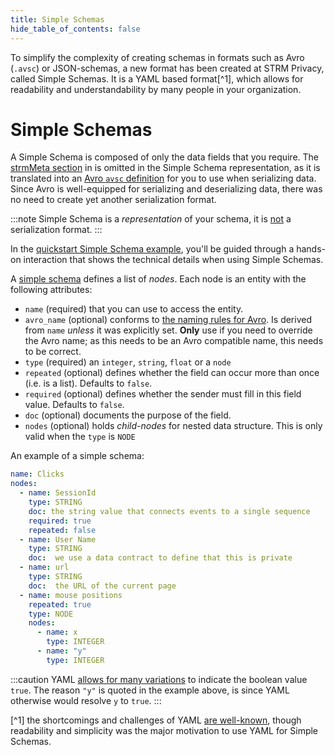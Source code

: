 ```yaml
---
title: Simple Schemas
hide_table_of_contents: false
---
```


To simplify the complexity of creating schemas in formats such as Avro (`.avsc`) or JSON-schemas, a new format has been
created at STRM Privacy, called Simple Schemas. It is a YAML based format[^1], which allows for readability and
understandability by many people in your organization.

# Simple Schemas

A Simple Schema is composed of only the data fields that you require.
The [strmMeta section](docs/02-concepts/02-data-contracts/02-strm-meta.md) in
is omitted in the Simple Schema representation, as it is translated into an
[Avro `avsc` definition](https://avro.apache.org/docs/current/spec.html#schemas) for you to use when serializing data.
Since Avro is well-equipped for serializing and deserializing data, there was no need to create yet another
serialization format.

:::note
Simple Schema is a _representation_ of your schema, it is <u>not</u> a serialization format.
:::

In the [quickstart Simple Schema example](docs/03-quickstart/03-data-contracts/01-simple-schema.md), you'll be guided
through a hands-on
interaction that shows the technical details when using Simple Schemas.

A [simple schema](https://github.com/strmprivacy/api-definitions/blob/master/protos/strmprivacy/api/entities/v1/entities_v1.proto#L436)
defines a list of *nodes*. Each node is an entity with the following attributes:

- `name` (required) that you can use to access the entity.
- `avro_name` (optional) conforms to [the naming rules for Avro](https://avro.apache.org/docs/current/spec.html#names).
  Is derived from `name` *unless* it was explicitly set. **Only** use if you need to override the Avro name; as this needs
  to be an Avro compatible name, this needs to be correct.
- `type` (required) an `integer`, `string`, `float` or a `node`
- `repeated` (optional) defines whether the field can
  occur more than once (i.e. is a list). Defaults to `false`.
- `required` (optional) defines whether the sender must
  fill in this field value. Defaults to `false`.
- `doc` (optional) documents the purpose of the field.
- `nodes` (optional) holds *child-nodes* for nested data structure.
  This is only valid when the `type` is `NODE`

An example of a simple schema:

```yaml showLineNumbers
name: Clicks
nodes:
  - name: SessionId
    type: STRING
    doc: the string value that connects events to a single sequence
    required: true
    repeated: false
  - name: User Name
    type: STRING
    doc:  we use a data contract to define that this is private
  - name: url
    type: STRING
    doc:  the URL of the current page
  - name: mouse positions
    repeated: true
    type: NODE
    nodes:
      - name: x
        type: INTEGER
      - name: "y"
        type: INTEGER
```

:::caution
YAML [allows for many variations](https://yaml.org/type/bool.html) to indicate the boolean value `true`. The reason `"y"` is quoted in the example above,
is since YAML otherwise would resolve `y` to `true`.
:::

[^1] the shortcomings and challenges of YAML [are well-known](https://en.wikipedia.org/wiki/YAML#Criticism), though
readability and simplicity was the major motivation to use YAML for Simple Schemas.
